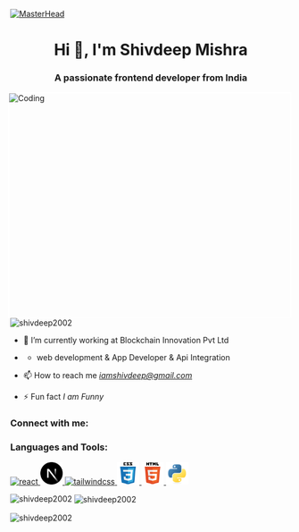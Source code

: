 [![MasterHead ](https://media.licdn.com/dms/image/D5612AQFqurU-rNa87Q/article-cover_image-shrink_1280_700/0/1716881156371?e=2147483647&v=beta&t=L-HHwkYHTVFQ_twDixwnlaUFRcaGpnnHnwc9cl2dxVA)](https://shivdeep2002.io)

<h1 align="center">Hi 👋, I'm Shivdeep Mishra</h1>
<h3 align="center">A passionate frontend developer from India</h3>

<img align="right" alt="Coding" width="600" height="400" style="border: 2px solid white;" src="https://media.giphy.com/media/qgQUggAC3Pfv687qPC/giphy.gif">

<p align="left"> <img src="https://komarev.com/ghpvc/?username=shivdeep2002&label=Profile%20views&color=0e75b6&style=flat" alt="shivdeep2002" /> </p>

- 🌱 I’m currently working at Blockchain Innovation Pvt Ltd
- *  web development & App Developer & Api Integration 

- 📫 How to reach me *iamshivdeep@gmail.com*

- ⚡ Fun fact *I am Funny*

<h3 align="left">Connect with me:</h3>
<p align="left"></p>

<h3 align="left">Languages and Tools:</h3>
<p align="left"> 
  <a href="https://reactjs.org/" target="_blank" rel="noreferrer"> 
    <img src="https://www.svgrepo.com/show/452092/react.svg" alt="react" width="40" height="40"/> 
  </a> 
  <a href="https://nextjs.org/" target="_blank" rel="noreferrer"> 
    <img src="https://raw.githubusercontent.com/devicons/devicon/master/icons/nextjs/nextjs-original.svg" alt="nextjs" width="40" height="40"/> 
  </a> 
  <a href="https://tailwindcss.com/" target="_blank" rel="noreferrer"> 
    <img src="https://www.vectorlogo.zone/logos/tailwindcss/tailwindcss-icon.svg" alt="tailwindcss" width="40" height="40"/> 
  </a> 
  <a href="https://www.w3schools.com/css/" target="_blank" rel="noreferrer"> 
    <img src="https://raw.githubusercontent.com/devicons/devicon/master/icons/css3/css3-original-wordmark.svg" alt="css3" width="40" height="40"/> 
  </a> 
  <a href="https://www.w3.org/html/" target="_blank" rel="noreferrer"> 
    <img src="https://raw.githubusercontent.com/devicons/devicon/master/icons/html5/html5-original-wordmark.svg" alt="html5" width="40" height="40"/> 
  </a> 
  <a href="https://www.python.org" target="_blank" rel="noreferrer"> 
    <img src="https://raw.githubusercontent.com/devicons/devicon/master/icons/python/python-original.svg" alt="python" width="40" height="40"/> 
  </a> 
</p>

<p><img align="left" src="https://github-readme-stats.vercel.app/api/top-langs?username=shivdeep2002&show_icons=true&locale=en&layout=compact" alt="shivdeep2002" /></p>

<p>&nbsp;<img align="center" src="https://github-readme-stats.vercel.app/api?username=shivdeep2002&show_icons=true&locale=en" alt="shivdeep2002" /></p>

<p><img align="center" src="https://github-readme-streak-stats.herokuapp.com/?user=shivdeep2002&" alt="shivdeep2002" /></p>
